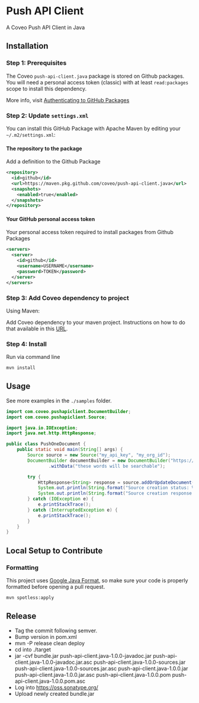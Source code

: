 # Push API Client

A Coveo Push API Client in Java

## Installation

### Step 1: Prerequisites
The Coveo `push-api-client.java` package is stored on Github packages. You will need a personal access token (classic) with at least `read:packages` scope to install this dependency.

More info, visit [Authenticating to GitHub Packages](https://docs.github.com/en/packages/working-with-a-github-packages-registry/working-with-the-apache-maven-registry#authenticating-to-github-packages)

### Step 2: Update `settings.xml`
You can install this GitHub Package with Apache Maven by editing your `~/.m2/settings.xml`:

#### The repository to the package
Add a definition to the Github Package

```xml
<repository>
  <id>github</id>
  <url>https://maven.pkg.github.com/coveo/push-api-client.java</url>
  <snapshots>
    <enabled>true</enabled>
  </snapshots>
</repository>
```

#### Your GitHub personal access token
Your personal access token required to install packages from Github Packages

```xml
<servers>
  <server>
    <id>github</id>
    <username>USERNAME</username>
    <password>TOKEN</password>
  </server>
</servers>
```

### Step 3: Add Coveo dependency to project
Using Maven:


Add Coveo dependency to your maven project. Instructions on how to do that available in this [URL](https://github.com/coveo/push-api-client.java/packages/1884180).

### Step 4: Install
Run via command line
```bash
mvn install
```

## Usage

See more examples in the `./samples` folder.

```java
import com.coveo.pushapiclient.DocumentBuilder;
import com.coveo.pushapiclient.Source;

import java.io.IOException;
import java.net.http.HttpResponse;

public class PushOneDocument {
    public static void main(String[] args) {
        Source source = new Source("my_api_key", "my_org_id");
        DocumentBuilder documentBuilder = new DocumentBuilder("https://my.document.uri", "My document title")
                .withData("these words will be searchable");

        try {
            HttpResponse<String> response = source.addOrUpdateDocument("my_source_id", documentBuilder);
            System.out.println(String.format("Source creation status: %s", response.statusCode()));
            System.out.println(String.format("Source creation response: %s", response.body()));
        } catch (IOException e) {
            e.printStackTrace();
        } catch (InterruptedException e) {
            e.printStackTrace();
        }
    }
}

```

## Local Setup to Contribute

### Formatting

This project uses [Google Java Format](https://github.com/google/google-java-format), so make sure your code is properly formatted before opening a pull request.
```bash
mvn spotless:apply
```

## Release

* Tag the commit following semver.
* Bump version in pom.xml
* mvn -P release clean deploy
* cd into ./target
* jar -cvf bundle.jar push-api-client.java-1.0.0-javadoc.jar push-api-client.java-1.0.0-javadoc.jar.asc push-api-client.java-1.0.0-sources.jar push-api-client.java-1.0.0-sources.jar.asc push-api-client.java-1.0.0.jar push-api-client.java-1.0.0.jar.asc push-api-client.java-1.0.0.pom push-api-client.java-1.0.0.pom.asc
* Log into https://oss.sonatype.org/
* Upload newly created bundle.jar
